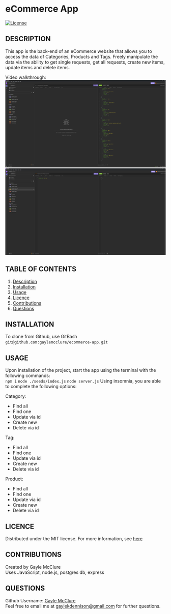 # eCommerce App

  [![License](https://img.shields.io/badge/License-MIT-blue.svg)](https://opensource.org/licenses/MIT)
  
  ## DESCRIPTION
This app is the back-end of an eCommerce website that allows you to access the data of Categories, Products and Tags. Freely manipulate the data via the ability to get single requests, get all requests, create new items, update items and delete items. 

Video walkthrough:
[![alt text](assets/insomnia1.png)](https://www.loom.com/share/ae637328365c43bc836597f92e8c63d9?sid=51d7ac87-c9e5-4e69-9804-05b03db4cce3)
[![alt text](assets/insomnia2.png)](https://www.loom.com/share/58dcbb20bdea4747a92aee8980ae5b38?sid=161c986e-e55d-4acf-b207-3dc96dd58002)


  ## TABLE OF CONTENTS
  
  <ol>
  <li><a href="#description">Description</a></li>
  <li><a href="#installation">Installation</a></li>
  <li><a href="#usage">Usage</a></li>
  <li><a href="#licence">Licence</a> </li>
  <li><a href="#contributions">Contributions</a></li>
  <li><a href="#questions">Questions</a></li>
  </ol>
  
  ## INSTALLATION
To clone from Github, use GitBash   
```git@github.com:gaylemcclure/ecommerce-app.git```
  
  ## USAGE
  Upon installation of the project, start the app using the terminal with the following commands:   
  ```npm i```
  ```node ./seeds/index.js```
  ```node server.js```
Using insomnia, you are able to complete the following options:

Category:
 - Find all
 - Find one
 - Update via id
 - Create new
 - Delete via id

Tag:
 - Find all
 - Find one
 - Update via id
 - Create new
 - Delete via id

 Product:
 - Find all
 - Find one
 - Update via id
 - Create new
 - Delete via id

 
  
  ## LICENCE
  Distributed under the MIT license. For more information, see <a href=https://opensource.org/licenses/MIT>here</a>
  
  ## CONTRIBUTIONS
  Created by Gayle McClure   
  Uses JavaScript, node.js, postgres db, express
  
  
  ## QUESTIONS
  Github Username: <a href='https://github.com/gaylemcclure'>Gayle McClure</a>  
  Feel free to email me at gaylekdennison@gmail.com for further questions. 

